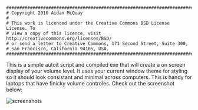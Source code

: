     ##############################################################################
    # Copyright 2010 Aidan McQuay
    #
    # This work is licenced under the Creative Commons BSD License License. To
    # view a copy of this licence, visit http://creativecommons.org/licenses/BSD/
    # or send a letter to Creative Commons, 171 Second Street, Suite 300,
    # San Francisco, California 94105, USA.
    ##############################################################################

This is a simple autoit script and compiled exe that will create a on screen display of your volume level.  It uses your current window theme for styling so it should look consistant and minimal across computers.  This is handy for laptops that have finicky volume controles.  Check out the screenshot below:

![screenshots](http://floatsolutions.net/docs/simpleosd-new.gif)